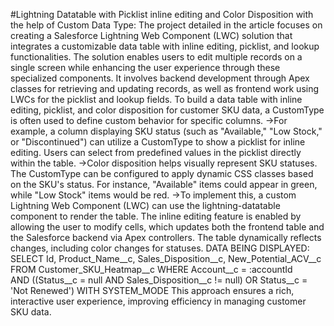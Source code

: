 #Lightning Datatable with Picklist inline editing and Color Disposition with the help of Custom Data Type:
The project detailed in the article focuses on creating a Salesforce Lightning Web Component (LWC) solution that integrates a customizable data table with inline editing, picklist, and lookup functionalities. The solution enables users to edit multiple records on a single screen while enhancing the user experience through these specialized components. It involves backend development through Apex classes for retrieving and updating records, as well as frontend work using LWCs for the picklist and lookup fields. To build a data table with inline editing, picklist, and color disposition for customer SKU data, a CustomType is often used to define custom behavior for specific columns. 
->For example, a column displaying SKU status (such as "Available," "Low Stock," or "Discontinued") can utilize a CustomType to show a picklist for inline editing. Users can select from predefined values in the picklist directly within the table.
->Color disposition helps visually represent SKU statuses. The CustomType can be configured to apply dynamic CSS classes based on the SKU's status. For instance, "Available" items could appear in green, while "Low Stock" items would be red.
->To implement this, a custom Lightning Web Component (LWC) can use the lightning-datatable component to render the table. The inline editing feature is enabled by allowing the user to modify cells, which updates both the frontend table and the Salesforce backend via Apex controllers. The table dynamically reflects changes, including color changes for statuses.
DATA BEING DISPLAYED:
 SELECT Id, Product_Name__c, Sales_Disposition__c, New_Potential_ACV__c 
            FROM Customer_SKU_Heatmap__c 
            WHERE Account__c = :accountId  
            AND ((Status__c = null AND Sales_Disposition__c != null)
            OR Status__c = 'Not Renewed') WITH SYSTEM_MODE
This approach ensures a rich, interactive user experience, improving efficiency in managing customer SKU data.
